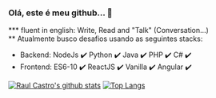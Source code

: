 ### Olá, este é meu github... 👋

*** fluent in english: Write, Read and "Talk" (Conversation...) <br/>
** Atualmente busco desafios usando as seguintes stacks:
- Backend:  NodeJs :heavy_check_mark: Python :heavy_check_mark: Java :heavy_check_mark: PHP :heavy_check_mark: C# :heavy_check_mark:
- Frontend: ES6-10 :heavy_check_mark: ReactJS :heavy_check_mark:  Vanilla :heavy_check_mark: Angular :heavy_check_mark:

[![Raul Castro's github stats](https://github-readme-stats.vercel.app/api?username=raulc27)](https://github.com/anuraghazra/github-readme-stats)
[![Top Langs](https://github-readme-stats.vercel.app/api/top-langs/?username=raulc27)](https://github.com/anuraghazra/github-readme-stats)




